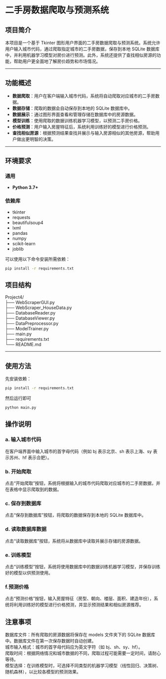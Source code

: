 # 二手房数据爬取与预测系统 

## 项目简介
本项目是一个基于 Tkinter 图形用户界面的二手房数据爬取与预测系统。系统允许用户输入城市代码，通过爬取指定城市的二手房数据，保存到本地 SQLite 数据库中，并利用机器学习模型对房价进行预测。此外，系统还提供了查找相似房源的功能，帮助用户更全面地了解房价趋势和市场情况。

---

## 功能概述
- **数据爬取**：用户在客户端输入城市代码，系统将自动爬取对应城市的二手房数据。
- **数据存储**：爬取的数据会自动保存到本地的 SQLite 数据库中。
- **数据展示**：通过图形界面查看和管理存储在数据库中的房源数据。
- **模型训练**：使用爬取的数据训练机器学习模型，以预测二手房价格。
- **价格预测**：用户输入房屋特征后，系统利用训练好的模型进行价格预测。
- **查找相似房源**：根据预测结果查找并展示与输入房源相似的其他房源，帮助用户做出更明智的决策。

---

## 环境要求
### 通用
- **Python 3.7+**

### 依赖库
- tkinter
- requests
- beautifulsoup4
- lxml
- pandas
- numpy
- scikit-learn
- joblib

可以使用以下命令安装所需依赖：
```bash
pip install -r requirements.txt
```

## 项目结构
Project4/         
├── WebScraperGUI.py    
├── WebScraper_HouseData.py    
├── DatabaseReader.py    
├── DatabaseViewer.py    
├── DataPreprocessor.py    
├── ModelTrainer.py     
├── main.py    
├── requirements.txt   
└── README.md      


---

## 使用方法
先安装依赖：
```bash
pip install -r requirements.txt
```
然后运行即可
```bash
python main.py
```

## 操作说明
### a. 输入城市代码
在客户端界面中输入城市的首字母代码（例如 bj 表示北京、sh 表示上海、sy 表示苏州、hf 表示合肥）。


### b. 开始爬取
点击“开始爬取”按钮，系统将根据输入的城市代码爬取对应城市的二手房数据，并在表格中显示爬取到的数据。

### c. 保存到数据库
点击“保存到数据库”按钮，将爬取的数据保存到本地的 SQLite 数据库中。

### d. 读取数据库数据
点击“读取数据库”按钮，系统将从数据库中读取并展示存储的房源数据。

### e. 训练模型
点击“训练模型”按钮，系统将使用数据库中的数据训练机器学习模型，并保存训练好的模型以供预测使用。

### f.预测价格
点击“预测价格”按钮，输入房屋特征（房型、朝向、楼层、面积、建造年份），系统将利用训练好的模型进行价格预测，并显示预测结果和相似房源推荐。



## 注意事项
数据库文件：所有爬取的房源数据将保存在 models 文件夹下的 SQLite 数据库中。数据库文件在第一次保存数据时自动创建。    
城市输入格式：城市的首字母代码应为英文字符（如 bj、sh、sy、hf）。     
爬取时间：根据网络情况和城市数据的不同，爬取过程可能需要一定时间，请耐心等待。   
模型选择：在训练模型时，可选择不同类型的机器学习模型（线性回归、决策树、随机森林），以比较各模型的预测效果。   

